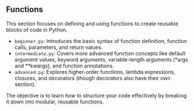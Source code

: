 ## Functions

This section focuses on defining and using functions to create reusable blocks of code in Python.

*   `beginner.py`: Introduces the basic syntax of function definition, function calls, parameters, and return values.
*   `intermediate.py`: Covers more advanced function concepts like default argument values, keyword arguments, variable-length arguments (*args and **kwargs), and function annotations.
*   `advanced.py`:  Explores higher-order functions, lambda expressions, closures, and decorators (though decorators also have their own section).

The objective is to learn how to structure your code effectively by breaking it down into modular, reusable functions.
